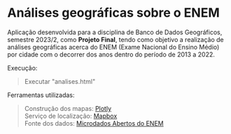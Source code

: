# Análises geográficas sobre o ENEM

Aplicação desenvolvida para a disciplina de Banco de Dados Geográficos, semestre 2023/2, como **Projeto Final**, tendo como objetivo a realização de análises geográficas acerca do ENEM (Exame Nacional do Ensino Médio) por cidade com o decorrer dos anos dentro do período de 2013 a 2022.

Execução:
> Executar "analises.html"

Ferramentas utilizadas:
> Construção dos mapas: [Plotly](https://plotly.com/python/maps/) </br>Serviço de localização: [Mapbox](https://www.mapbox.com/) </br>Fonte dos dados: [Microdados Abertos do ENEM](https://www.gov.br/inep/pt-br/acesso-a-informacao/dados-abertos/microdados/enem)

